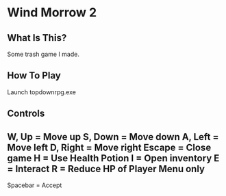 # Wind Morrow 2

What Is This?
-------------

Some trash game I made.

How To Play
-----------------------

Launch topdownrpg.exe

Controls
----------
W, Up = Move up
S, Down = Move down
A, Left = Move left
D, Right = Move right
Escape = Close game
H = Use Health Potion
I = Open inventory
E = Interact
R = Reduce HP of Player
Menu only
-----------
Spacebar = Accept
